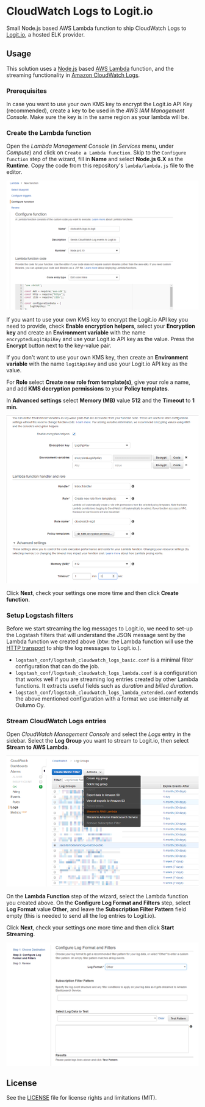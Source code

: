# CloudWatch Logs to Logit.io

Small Node.js based AWS Lambda function to ship CloudWatch Logs to
[Logit.io](https://logit.io), a hosted ELK provider.

## Usage

This solution uses a [Node.js](https://nodejs.org/en/) based [AWS Lambda](https://aws.amazon.com/lambda/) function,
and the streaming functionality in [Amazon CloudWatch Logs](https://docs.aws.amazon.com/AmazonCloudWatch/latest/logs/WhatIsCloudWatchLogs.html).

### Prerequisites

In case you want to use your own KMS key to encrypt the Logit.io API Key (recommended), create a key
to be used in the *AWS IAM Management Console*. Make sure the key is in the same region as your lambda
will be.

### Create the Lambda function

Open the *Lambda Management Console* (in *Services* menu, under *Compute*) and click on `Create a Lambda function`.
Skip to the `Configure function` step of the wizard, fill in **Name** and select **Node.js 6.X** as the **Runtime**. 
Copy the code from this repository's `lambda/lambda.js` file to the editor.

![Basic settings](img/lambda_create_1.png)

If you want to use your own KMS key to encrypt the Logit.io API key you need to provide, check **Enable encryption helpers**,
select your **Encryption key** and create an **Environment variable** with the name `encryptedLogitApiKey` and use your 
Logit.io API key as the value. Press the **Encrypt** button next to the key-value pair.

If you don't want to use your own KMS key, then create an **Environment variable** with the name `logitApiKey` and use your 
Logit.io API key as the value. 

For **Role** select **Create new role from template(s)**, give your role a name, and add **KMS decryption permissions** to
your **Policy templates**. 

In **Advanced settings** select **Memory (MB)** value **512** and the **Timeout** to **1 min**. 

![Environment settings](img/lambda_create_2.png)

Click **Next**, check your settings one more time and then click **Create function**. 

### Setup Logstash filters

Before we start streaming the log messages to Logit.io, we need to set-up the Logstash filters that will understand 
the JSON message sent by the Lambda function we created above (btw: the Lambda function will use the 
[HTTP transport](https://docs.logit.io/sending-logs/http/) to ship the log messages to Logit.io.).

+ `logstash_conf/logstash_cloudwatch_logs_basic.conf` is a minimal filter configuration that can do the job. 
+ `logstash_conf/logstash_cloudwatch_logs_lambda.conf` is a configuration that works well if you are streaming
log entries created by other Lambda functions. It extracts useful fields such as *duration* and *billed duration*. 
+ `logstash_conf/logstash_cloudwatch_logs_lambda_extended.conf` extends the above mentioned configuration with 
a format we use internally at Oulumo Oy.

### Stream CloudWatch Logs entries

Open *CloudWatch Management Console* and select the *Logs* entry in the sidebar. Select the **Log Group** you want to stream
to Logit.io, then select **Stream to AWS Lambda**.

![Environment settings](img/setup_streaming.png)

On the **Lambda Function** step of the wizard, select the Lambda function you created above. On the 
**Configure Log Format and Filters** step, select **Log Format** value **Other**, and leave the 
**Subscription Filter Pattern** field empty (this is needed to send all the log entries to Logit.io).

Click **Next**, check your settings one more time and then click **Start Streaming**.

![Environment settings](img/setup_streaming_2.png)

## License

See the [LICENSE](LICENSE.md) file for license rights and limitations (MIT).